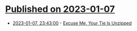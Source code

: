 # [Published on 2023-01-07](index.md)

* [2023-01-07, 23:43:00](https://soylentnews.org/article.pl?sid=23/01/07/0336234&from=rss) - [Excuse Me, Your Tie Is Unzipped](https://soylentnews.org/article.pl?sid=23/01/07/0336234&from=rss)
